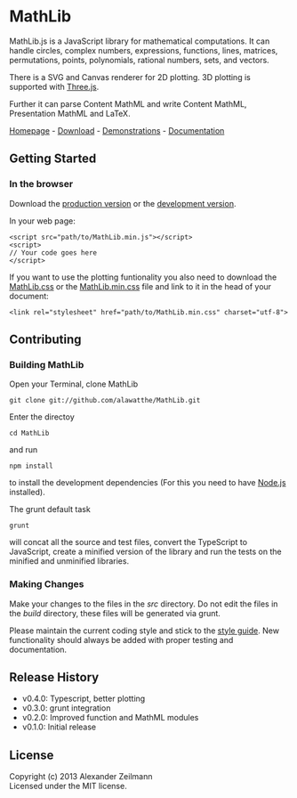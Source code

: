 # MathLib
 

MathLib.js is a JavaScript library for mathematical computations. It can handle circles, complex numbers, expressions, functions, lines, matrices, permutations, points, polynomials, rational numbers, sets, and vectors.

There is a SVG and Canvas renderer for 2D plotting. 3D plotting is supported with [Three.js](https://github.com/mrdoob/three.js).

Further it can parse Content MathML and write Content MathML, Presentation MathML and LaTeX.

[Homepage](http://mathlib.de/en/) - [Download](http://mathlib.de/en/download) - [Demonstrations](http://mathlib.de/en/demos) - [Documentation](http://mathlib.de/en/docs)



## Getting Started

### In the browser
Download the [production version](https://raw.github.com/alawatthe/MathLib/master/build/MathLib.min.js) or the [development version](https://raw.github.com/alawatthe/MathLib/master/build/MathLib.js).

In your web page:

```
<script src="path/to/MathLib.min.js"></script>
<script>
// Your code goes here
</script>
```

If you want to use the plotting funtionality you also need to download the [MathLib.css](https://raw.github.com/alawatthe/MathLib/master/build/MathLib.css) or the [MathLib.min.css](https://raw.github.com/alawatthe/MathLib/master/build/MathLib.min.css) file and link to it in the head of your document:
```
<link rel="stylesheet" href="path/to/MathLib.min.css" charset="utf-8">
```


## Contributing

### Building MathLib

Open your Terminal, clone MathLib

```
git clone git://github.com/alawatthe/MathLib.git
```

Enter the directoy
```
cd MathLib
```

and run
```
npm install
```
to install the development dependencies (For this you need to have [Node.js](http://nodejs.org) installed).


The grunt default task
```
grunt
```
will concat all the source and test files, convert the TypeScript to JavaScript, create a minified version of the library and run the tests on the minified and unminified libraries.


### Making Changes

Make your changes to the files in the _src_ directory. Do not edit the files in the _build_ directory, these files will be generated via grunt.

Please maintain the current coding style and stick to the [style guide](http://mathlib.de/en/meta/styleguide).
New functionality should always be added with proper testing and documentation.


## Release History
* v0.4.0: Typescript, better plotting
* v0.3.0: grunt integration
* v0.2.0: Improved function and MathML modules
* v0.1.0: Initial release


## License
Copyright (c) 2013 Alexander Zeilmann  
Licensed under the MIT license.